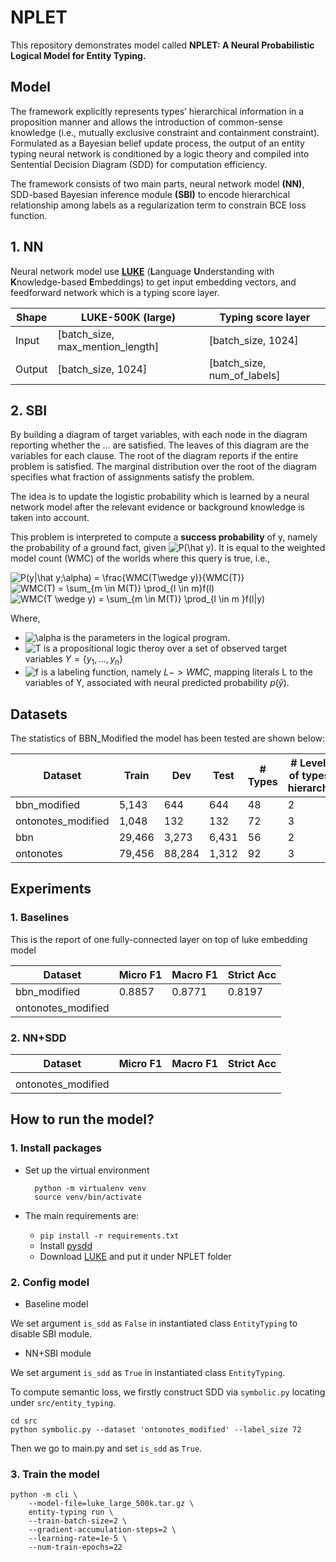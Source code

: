 # NPLET

This repository demonstrates model called **NPLET: A Neural Probabilistic Logical Model for Entity Typing.**

## **Model**

The framework explicitly  represents  types’  hierarchical  information  in  a proposition manner and allows the introduction of common-sense knowledge (i.e., mutually exclusive constraint and containment constraint). Formulated as a Bayesian belief update process, the output of an entity typing neural network is conditioned by a logic theory and compiled into Sentential Decision Diagram (SDD) for computation efficiency.

The framework consists of two main parts, neural network model **(NN)**, SDD-based Bayesian inference module **(SBI)** to encode hierarchical relationship among labels as a regularization term to constrain BCE loss function.

## 1. **NN**

Neural network model use **[LUKE](https://github.com/studio-ousia/luke)** (**L**anguage **U**nderstanding with **K**nowledge-based
**E**mbeddings) to get input embedding vectors, and feedforward network which is a typing score layer.

| Shape  | LUKE-500K (large)                   | Typing score layer             |
| ------ | ----------------------------------- | ------------------------------ |
| Input  | [batch\_size, max\_mention\_length] | [batch\_size, 1024]            |
| Output | [batch\_size, 1024]                 | [batch\_size, num\_of\_labels] |

## 2. **SBI**

<!-- **Problem formulation**

 - Graphical model
 - Approximate inference? -->

By building a diagram of target variables, with each node in the diagram reporting whether the ... are satisfied. The leaves of this diagram are the variables for each clause. The root of the diagram reports if the entire problem is satisfied. The marginal distribution over the root of the diagram specifies what fraction of assignments satisfy the problem.

The idea  is to  update the  logistic probability  which is learned by a neural network model after the relevant evidence or background knowledge is taken into account.

This problem is interpreted to compute a **success probability** of y, namely the probability of a ground fact, given <img src="https://latex.codecogs.com/svg.image?P(\hat&space;y)" title="P(\hat y)" />. It is equal to the weighted model count (WMC) of the worlds where this query is true, i.e.,


<img src="https://latex.codecogs.com/svg.image?P(y|\hat&space;y;\alpha)&space;=&space;\frac{WMC(T\wedge&space;y)}{WMC(T)}" title="P(y|\hat y;\alpha) = \frac{WMC(T\wedge y)}{WMC(T)}" />

<img src="https://latex.codecogs.com/svg.image?WMC(T)&space;=&space;\sum_{m&space;\in&space;M(T)}&space;\prod_{l&space;\in&space;m}f(l)" title="WMC(T) = \sum_{m \in M(T)} \prod_{l \in m}f(l)" />

<img src="https://latex.codecogs.com/svg.image?WMC(T&space;\wedge&space;y)&space;=&space;\sum_{m&space;\in&space;M(T)}&space;\prod_{l&space;\in&space;m&space;}f(l|y)" title="WMC(T \wedge y) = \sum_{m \in M(T)} \prod_{l \in m }f(l|y)" />


Where,

- <img src="https://latex.codecogs.com/svg.image?\alpha" title="\alpha" /> is the parameters in the logical program.
- <img src="https://latex.codecogs.com/svg.image?T" title="T" /> is a propositional logic theroy over a set of observed target variables $Y = \{y_1, ..., y_n\}$
- <img src="https://latex.codecogs.com/svg.image?f" title="f" /> is a labeling function, namely $L -> WMC$, mapping literals L to the variables of Y, associated with neural predicted probability $p(\hat y)$.

## **Datasets**

The statistics of BBN\_Modified the model has been tested are shown below:

| Dataset             | Train  | Dev    | Test  | # Types | # Levels of types' hierarchy |
| ------------------- | ------ | ------ | ----- | ------- | ---------------------------- |
| bbn_modified        | 5,143  | 644    | 644   | 48      | 2                            |
| ontonotes\_modified | 1,048  | 132    | 132   | 72      | 3                            |
| bbn                 | 29,466 | 3,273  | 6,431 | 56      | 2                            |
| ontonotes           | 79,456 | 88,284 | 1,312 | 92      | 3                            |

## **Experiments**

### 1. Baselines

This is the report of one fully-connected layer on top of luke embedding model

| Dataset            | Micro F1 | Macro F1 | Strict Acc |
| ------------------ | -------- | -------- | ---------- |
| bbn_modified       | 0.8857   | 0.8771   | 0.8197     |
| ontonotes_modified |          |          |            |


### 2. NN+SDD

| Dataset            | Micro F1 | Macro F1 | Strict Acc |
| ------------------ | -------- | -------- | ---------- |
|                    |          |          |            |
| ontonotes_modified |          |          |            |

## **How to run the model?**

### 1. Install packages

- Set up the virtual environment

  ```
    python -m virtualenv venv
    source venv/bin/activate
  ```
- The main requirements are:

  - ``pip install -r requirements.txt``
  - Install [pysdd](https://github.com/wannesm/PySDD)
  - Download [LUKE](https://drive.google.com/file/d/1S7smSBELcZWV7-slfrb94BKcSCCoxGfL/view?usp=sharing) and put it under NPLET folder

### 2. Config model

- Baseline model

We set argument ``is_sdd`` as ``False`` in instantiated class ``EntityTyping`` to disable SBI module.

- NN+SBI module

We set argument ``is_sdd`` as ``True`` in instantiated class ``EntityTyping``.

To compute semantic loss, we firstly construct SDD via ``symbolic.py`` locating under ``src/entity_typing``.

```
cd src
python symbolic.py --dataset 'ontonotes_modified' --label_size 72
```

Then we go to main.py and set ``is_sdd`` as ``True``.

### 3. Train the model

```
python -m cli \
    --model-file=luke_large_500k.tar.gz \
    entity-typing run \
    --train-batch-size=2 \
    --gradient-accumulation-steps=2 \
    --learning-rate=1e-5 \
    --num-train-epochs=22
```
